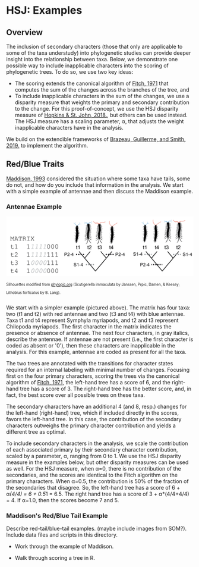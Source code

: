 # HSJ:  Examples #

## Overview ##

The inclusion of secondary characters (those that only are applicable to some of the taxa understudy) into phylogenetic studies can provide deeper insight into the relationship between taxa.  Below, we demonstrate one possible way to include inapplicable characters into the scoring of phylogenetic trees.  To do so, we use two key ideas:

+ The scoring extends the canonical algorithm of [Fitch, 1971](https://doi.org/10.1093/sysbio/20.4.406) that computes the sum of the changes across the branches of the tree, and
+ To include inapplicable characters in the sum of the changes, we use a disparity measure that weights the primary and secondary contribution to the change.  For this proof-of-concept, we use the HSJ disparity measure of [Hopkins & St. John, 2018.](https://doi.org/10.1098/rspb.2018.1784), but others can be used instead.  The HSJ measure has a scaling parameter, &alpha;, that adjusts the weight inapplicable characters have in the analysis.  

We build on the extendible frameworks of [Brazeau, Guillerme, and Smith, 2019.](https://doi.org/10.1093/sysbio/syy083) to implement the algorithm.

## Red/Blue Traits ##

[Maddison, 1993](https://doi.org/10.1093/sysbio/42.4.576) considered the situation where some taxa have tails, some do not, and how do you include that information in the analysis.  We start with a simple example of antennae and then discuss the Maddison example.

### Antennae Example ###

![Image](comp_4taxaCROPPED.jpg)

<sup><sup>Silhouettes modified from [phylopic.org](phylopic.org) (Scutigerella immaculata by  Janssen, Prpic, Damen, & Keesey; Lithobius forficatus by B. Lang).</sup></support>

We start with a simpler example (pictured above).  The  matrix  has four taxa: two (t1 and t2) with red antennae and two (t3 and t4) with blue antennae.  Taxa t1 and t4 represent Symphyla myriapods, and t2 and t3 represent Chilopoda myriapods. The first character in the matrix indicates the presence or absence of antennae.  The next four characters, in gray italics, describe the antennae.  If antennae are not present (i.e., the first character is coded as absent or '0'), then these characters are inapplicable in the analysis.  For this example, antennae are coded as present for all the taxa.

The two trees are annotated with the transitions for character states required for an internal labeling with minimal number of changes.  Focusing first on the four primary characters, scoring the trees via the canonical algorithm of [Fitch, 1971](https://doi.org/10.1093/sysbio/20.4.406), the left-hand tree has a score of 6, and the right-hand tree has a score of 3.  The right-hand tree has the better score, and, in fact, the best score over all possible trees on these taxa.

The secondary characters have an additional 4 (and 8, resp.) changes for the left-hand (right-hand) tree, which if included directly in the scores, favors the left-hand tree.  In this case, the contribution of the secondary characters outweighs the primary character contribution and yields a different tree as optimal.

To include secondary characters in the analysis, we scale the contribution of each associated primary by their secondary character contribution, scaled by a parameter, &alpha;, ranging from 0 to 1.  We use the HSJ disparity measure in the examples below, but other disparity measures can be used as well.  For the HSJ measure, when &alpha;=0, there is no contribution of the secondaries, and the scores are identical to the Fitch algorithm on the primary characters.  When
&alpha;=0.5, the contribution is 50% of the fraction of the secondaries that disagree.   So, the left-hand tree has a score of 6 + &alpha;*(4/4) = 6 + 0.5*1 = 6.5.  The right hand tree has a score of 3 + &alpha;*(4/4+4/4) = 4.  If &alpha;=1.0, then the scores become 7 and 5.



### Maddison's Red/Blue Tail Example ###


Describe red-tail/blue-tail examples. (maybe include images from SOM?).  Include data files and scripts in this directory.

+ Work through the example of Maddison.

+ Walk through scoring a tree in R.

